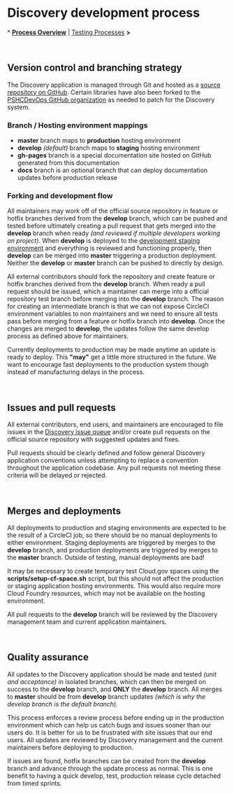 
# Discovery development process

**^** **[Process Overview](readme.md)** | [Testing Processes](testing.md) **>**

<br/>

## Version control and branching strategy

The Discovery application is managed through Git and hosted as a [source repository on GitHub](https://github.com/PSHCDevOps/discovery).  Certain libraries have also been forked to the [PSHCDevOps GitHub organization](https://github.com/PSHCDevOps) as needed to patch for the Discovery system.

### Branch / Hosting environment mappings

 * **master** branch maps to **production** hosting environment
 * **develop** _(default)_ branch maps to **staging** hosting environment
 * **gh-pages** branch is a special documentation site hosted on GitHub generated from this documentation
 * **docs** branch is an optional branch that can deploy documentation updates before production release

### Forking and development flow

All maintainers may work off of the official source repository in feature or hotfix branches derived from the **develop** branch, which can be pushed and tested before ultimately creating a pull request that gets merged into the **develop** branch when ready _(and reviewed if multiple developers working on project)_.  When **develop** is deployed to the [development staging environment](https://discovery-dev.app.cloud.gov/) and everything is reviewed and functioning properly, then **develop** can be merged into **master** triggering a production deployment.  Neither the **develop** or **master** branch can be pushed to directly by design.

All external contributors should fork the repository and create feature or hotfix branches derived from the **develop** branch.  When ready a pull request should be issued, which a maintainer can merge into a official repository test branch before merging into the **develop** branch.  The reason for creating an intermediate branch is that we can not expose CircleCI environment variables to non maintainers and we need to ensure all tests pass before merging from a feature or hotfix branch into **develop**.  Once the changes are merged to **develop**, the updates follow the same develop process as defined above for maintainers.

Currently deployments to production may be made anytime an update is ready to deploy.  This **"may"** get a little more structured in the future.  We want to encourage fast deployments to the production system though instead of manufacturing delays in the process.

<br/>

## Issues and pull requests

All external contributors, end users, and maintainers are encouraged to file issues in the [Discovery issue queue](https://github.com/PSHCDevOps/discovery/issues) and/or create pull requests on the official source repository with suggested updates and fixes.

Pull requests should be clearly defined and follow general Discovery application conventions unless attempting to replace a convention throughout the application codebase.  Any pull requests not meeting these criteria will be delayed or rejected.

<br/>

## Merges and deployments

All deployments to production and staging environments are expected to be the result of a CircleCI job, so there should be no manual deployments to either environment.  Staging deployments are triggered by merges to the **develop** branch, and production deployments are triggered by merges to the **master** branch.  Outside of testing, manual deployments are bad!

It may be necessary to create temporary test Cloud.gov spaces using the **scripts/setup-cf-space.sh** script, but this should not affect the production or staging application hosting environments.  This would also require more Cloud Foundry resources, which may not be available on the hosting environment.

All pull requests to the **develop** branch will be reviewed by the Discovery management team and current application maintainers.

<br/>

## Quality assurance

All updates to the Discovery application should be made and tested _(unit and acceptance)_ in isolated branches, which can then be merged on success to the **develop** branch, and **ONLY** the **develop** branch.  All merges to **master** should be from **develop** branch updates _(which is why the develop branch is the default branch)_.

This process enforces a review process before ending up in the production environment which can help us catch bugs and issues sooner than our users do.  It is better for us to be frustrated with site issues that our end users.  All updates are reviewed by Discovery management and the current maintainers before deploying to production.

If issues are found, hotfix branches can be created from the **develop** branch and advance through the update process as normal.  This is one benefit to having a quick develop, test, production release cycle detached from timed sprints.

<br/>
